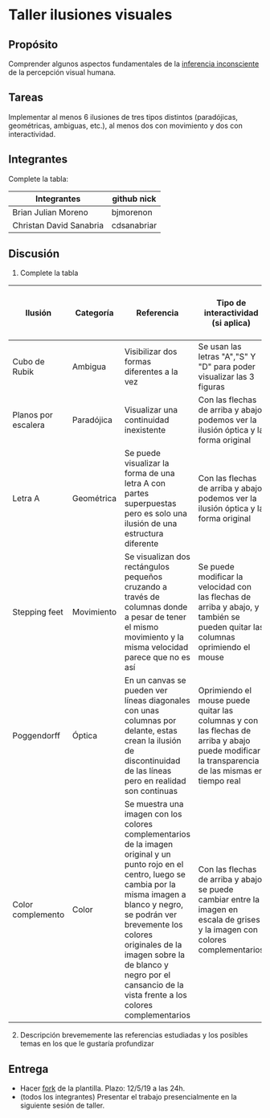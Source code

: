 # Taller ilusiones visuales

## Propósito

Comprender algunos aspectos fundamentales de la [inferencia inconsciente](https://github.com/VisualComputing/Cognitive) de la percepción visual humana.

## Tareas

Implementar al menos 6 ilusiones de tres tipos distintos (paradójicas, geométricas, ambiguas, etc.), al menos dos con movimiento y dos con interactividad.

## Integrantes

Complete la tabla:

|       Integrantes       |  github nick  |
| ----------------------- | ------------- |
|   Brian Julian Moreno   |   bjmorenon   |
| Christan David Sanabria |	 cdsanabriar  |

## Discusión

1. Complete la tabla

|      Ilusión      |Categoría |Referencia |Tipo de interactividad (si aplica) | URL código base (si aplica) |
|-------------------|----------|-----------|-----------------------------------|-----------------------------|
|   Cubo de Rubik   |  Ambigua |Visibilizar dos formas diferentes a la vez|Se usan las letras "A","S" Y "D" para poder visualizar las 3 figuras|No Aplica|
|Planos por escalera|Paradójica|Visualizar una continuidad inexistente|Con las flechas de arriba y abajo podemos ver la ilusión óptica y la forma original|No Aplica|
|     Letra A       |Geométrica|Se puede visualizar la forma de una letra A con partes superpuestas pero es solo una ilusión de una estructura diferente|Con las flechas de arriba y abajo podemos ver la ilusión óptica y la forma original|No Aplica|
|  Stepping feet    |Movimiento|Se visualizan dos rectángulos pequeños cruzando a través de columnas donde a pesar de tener el mismo movimiento y la misma velocidad parece que no es así|Se puede modificar la velocidad con las flechas de arriba y abajo, y también se pueden quitar las columnas oprimiendo el mouse|No Aplica|
|   Poggendorff     |  Óptica  |En un canvas se pueden ver líneas diagonales con unas columnas por delante, estas crean la ilusión de discontinuidad de las líneas pero en realidad son continuas|Oprimiendo el mouse puede quitar las columnas y con las flechas de arriba y abajo puede modificar la transparencia de las mismas en tiempo real|No Aplica|
| Color complemento |   Color  |Se muestra una imagen con los colores complementarios de la imagen original y un punto rojo en el centro, luego se cambia por la misma imagen a blanco y negro, se podrán ver brevemente los colores originales de la imagen sobre la de blanco y negro por el cansancio de la vista frente a los colores complementarios|Con las flechas de arriba y abajo se puede cambiar entre la imagen en escala de grises y la imagen con colores complementarios|No Aplica|


2. Descripción brevememente las referencias estudiadas y los posibles temas en los que le gustaría profundizar

## Entrega

* Hacer [fork](https://help.github.com/articles/fork-a-repo/) de la plantilla. Plazo: 12/5/19 a las 24h.
* (todos los integrantes) Presentar el trabajo presencialmente en la siguiente sesión de taller.